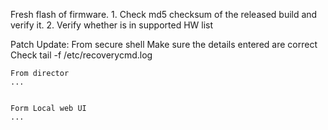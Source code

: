 Fresh flash of firmware.
	1. Check md5 checksum of the released build and verify it.
	2. Verify whether is in supported HW list
	

Patch Update:
    From secure shell
	    Make sure the details entered are correct
		    Check tail -f /etc/recoverycmd.log
    
    From director
    ...
    
    
    Form Local web UI
    ...